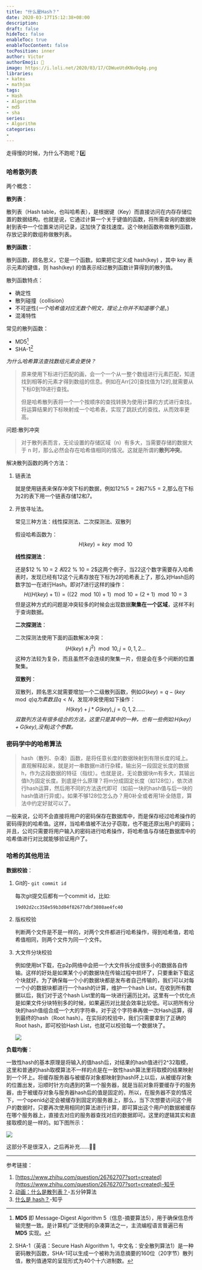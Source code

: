 ```yaml
---
title: "什么是Hash？"
date: 2020-03-17T15:12:38+08:00
description:
draft: false
hideToc: false
enableToc: true
enableTocContent: false
tocPosition: inner
author: Victor
authorEmoji: 👻
image: https://i.loli.net/2020/03/17/CDWueUtdKNvOq4g.png
libraries:
- katex
- mathjax
tags:
- Hash
- Algorithm
- md5
- sha
series:
- Algorithm
categories:
-
---
```






走得慢的时候，为什么不跑呢？:hash:

<!--more-->

### 哈希散列表

两个概念：

**散列表**：

散列表（Hash table，也叫哈希表），是根据键（Key）而直接访问在内存存储位置的数据结构。也就是说，它通过计算一个关于键值的函数，将所需查询的数据映射到表中一个位置来访问记录，这加快了查找速度。这个映射函数称做散列函数，存放记录的数组称做散列表。

**散列函数**：

散列函数，顾名思义，它是一个函数。如果把它定义成 hash(key) ，其中 key 表示元素的键值，则 hash(key) 的值表示经过散列函数计算得到的散列值。

散列函数特点：

* 确定性
* 散列碰撞（collision）
* 不可逆性(*一个哈希值对应无数个明文，理论上你并不知道哪个是*。)
* 混淆特性

常见的散列函数：

* MD5[^②]
* SHA-1[^③]

*为什么哈希算法查找数组元素会更快？*

> 原来使用下标进行匹配的画，会一个一个从一整个数组进行元素匹配，知道找到相等的元素才得到数组的信息。例如在Arr[20]查找值为12的,就需要从下标0到19进行查找。
>
> 但是哈希散列表将一个一个按顺序的查找转换为使用计算的方式进行查找，将运算结果的下标映射成一个哈希表，实现了跳跃式的查找，从而效率更高。

问题:散列冲突

> 对于散列表而言，无论设置的存储区域（n）有多大，当需要存储的数据大于 n 时，那么必然会存在哈希值相同的情况。这就是所谓的**散列冲突**。



解决散列函数的两个方法：

1. 链表法

   就是使用链表来保存冲突下标的数据，例如$12 \% 5 = 2$和$7 \% 5 = 2$,那么在下标为2的表下用一个链表存储12和7。

2. 开放寻址法。

   常见三种方法：线性探测法、二次探测法、双散列

   假设哈希函数为：
   $$
   H(key) = key \mod 10
   $$
   

   **线性探测法**：

   还是$12 \% 10 = 2 $和$22 \% 10 = 2$这两个例子，当22这个数字需要存入哈希表时，发现已经有12这个元素存放在下标为2的哈希表上了，那么对Hash后的数字加一在进行Hash。即对7进行这样的操作：
   $$
   H((H(key)+1)) = ((22 \mod 10) + 1) \mod 10 = (2 + 1) \mod 10 = 3
   $$
   但是这种方式的问题是冲突较多的时候会出现数据**聚集在一个区域**，这样不利于查询数据。

   **二次探测法**：

   二次探测法使用下面的函数解决冲突：
   $$
   (H(key) \pm j^2) \mod 10,j = 0,1,2...
   $$
   这种方法较为复杂，而且虽然不会连续的聚集一片，但是会在多个间断的位置聚集。

   **双散列**：

   双散列，顾名思义就需要增加一个二级散列函数，例如$G(key) = q - (key \mod q)  q为素数且q<N$，发现冲突使用如下操作：
   $$
   H(key) + j * G(key),j = 0,1,2......
   $$
   *双散列方法有很多组合的方法，这里只是其中的一种，也有一些例如:$H(key) + G(key)$,没有j这个参数。*

### 密码学中的哈希算法

> hash（散列、杂凑）函数，是将任意长度的数据映射到有限长度的域上。直观解释起来，就是对一串数据m进行杂糅，输出另一段固定长度的数据h，作为这段数据的特征（指纹）。也就是说，无论数据块m有多大，其输出值h为固定长度。到底是什么原理？将m分成固定长度（如128位），依次进行hash运算，然后用不同的方法迭代即可（如前一块的hash值与后一块的hash值进行异或）。如果不够128位怎么办？用0补全或者用1补全随意，算法中约定好就可以了。
>

一般来说，公司不会直接将用户的密码保存在数据库中，而是保存经过哈希操作的密码得到的哈希值。这样，当哈希值被不法分子窃取，也不能还原出用户的密码；并且，公司只需要将用户输入的密码进行哈希操作，将哈希值与存储在数据库中的哈希值进行对比就能够验证用户了。



### 哈希的其他用法



**数据校验**：

1. Git的\- `git commit id`

   每次git提交后都有一个commit id，比如:

   `19d02d2cc358e59b3d04f82677dbf3808ae4fc40`

2. 版权校验

   判断两个文件是不是一样的，对两个文件都进行哈希操作，得到哈希值，若哈希值相同，则两个文件为同一个文件。

3. 大文件分块校验

   例如使用bt下载，在p2p网络中会把一个大文件拆分成很多小的数据各自传输。这样的好处是如果某个小的数据块在传输过程中损坏了，只要重新下载这个块就好。为了确保每一个小的数据块都是发布者自己传输的，我们可以对每一个小的数据块都进行一个hash的计算，维护一个hash List，在收到所有数据以后，我们对于这个hash List里的每一块进行遍历比对。这里有一个优化点是如果文件分块特别多的时候，如果遍历对比就会效率比较低。可以把所有分块的hash值组合成一个大的字符串，对于这个字符串再做一次Hash运算，得到最终的hash（Root hash）。在实际的校验中，我们只需要拿到了正确的Root hash，即可校验Hash List，也就可以校验每一个数据块了。

   ![](https://i.loli.net/2020/03/17/H1ZtJnGd6jveVPs.png)

**负载均衡**：

一致性hash的基本原理是将输入的值hash后，对结果的hash值进行2^32取模，这里和普通的hash取模算法不一样的点是在一致性hash算法里将取模的结果映射到一个环上。将缓存服务器与被缓存对象都映射到hash环上以后，从被缓存对象的位置出发，沿顺时针方向遇到的第一个服务器，就是当前对象将要缓存于的服务器，由于被缓存对象与服务器hash后的值是固定的，所以，在服务器不变的情况下，一个openid必定会被缓存到固定的服务器上，那么，当下次想要访问这个用户的数据时，只要再次使用相同的算法进行计算，即可算出这个用户的数据被缓存在哪个服务器上，直接去对应的服务器查找对应的数据即可。这里的逻辑其实和直接取模的是一样的。如下图所示：

![](https://i.loli.net/2020/03/17/L1vCBQA7lyqhStG.png)



这部分不是很深入，之后再补充......:biking_man:



---

参考链接：

1. [https://www.zhihu.com/question/26762707?sort=created](https://www.zhihu.com/question/26762707?sort=created)-知乎
2. [动画：什么是散列表？](https://mp.weixin.qq.com/s?__biz=MzUyNjQxNjYyMg==&mid=2247484447&idx=1&sn=78bc3d7a69616de0676f176b7b47520e&chksm=fa0e6b9ecd79e288dbaf3817d3b5f7ec0b17c18626f4485e3b5fb62fbc79e89fa8f114857770&scene=21#wechat_redirect)-五分钟算法
3. [什么是 hash？](https://www.zhihu.com/question/26762707?sort=created)-知乎





[^①]: [BSD](https://baike.baidu.com/item/BSD)是"Berkeley Software Distribution"的缩写，[意思](https://baike.baidu.com/item/意思)是"伯克利软件发行版"
[^②]: **MD5** 即 Message-Digest Algorithm 5（信息-摘要算法5），用于确保信息传输完整一致。是计算机广泛使用的杂凑算法之一，主流编程语言普遍已有 **MD5** 实现。
[^③]: SHA-1（英语：Secure Hash Algorithm 1，中文名：安全散列算法1）是一种密码散列函数，SHA-1可以生成一个被称为消息摘要的160位（20字节）散列值，散列值通常的呈现形式为40个十六进制数。